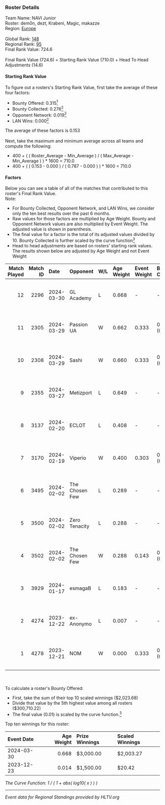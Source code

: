 ### Roster Details<br />
Team Name: NAVI Junior<br />
Roster: dem0n, dezt, Krabeni, Magic, makazze<br />
Region: [Europe]( ../standings_europe.md)<br />
<br />
Global Rank: [148](../standings_global.md)<br />
Regional Rank: [95]( ../standings_europe.md)<br />
Final Rank Value:  724.6<br />
<br />
Final Rank Value (724.6) = Starting Rank Value (710.0) + Head To Head Adjustments (14.6)<br />

#### Starting Rank Value<br />
To figure out a rosters's Starting Rank Value, first take the average of these four factors:<br />
- Bounty Offered: 0.315[<sup>1</sup>](#table2)
- Bounty Collected: 0.276[<sup>2</sup>](#table1)
- Opponent Network: 0.019[<sup>2</sup>](#table1)
- LAN Wins: 0.000[<sup>2</sup>](#table1)

The average of these factors is 0.153<br />
<br />
Next, take the maximum and minimum average across all teams and compute the following:<br />
- 400 + ( ( Roster_Average - Min_Average ) / ( Max_Average - Min_Average ) ) * 1600 = 710.0
- 400 + ( ( 0.153 - 0.000 ) / ( 0.787 - 0.000 ) ) * 1600 = 710.0


#### Factors<br />
Below you can see a table of all of the matches that contributed to this roster's Final Rank Value.<br />
Note:<br />

- For Bounty Collected, Opponent Network, and LAN Wins, we consider only the ten best results over the past 6 months.
- Raw values for those factors are multiplied by Age Weight. Bounty and Opponent Network values are also multiplied by Event Weight. The adjusted value is shown in parenthesis.
- The final value for a factor is the total of its adjusted values divided by 10. Bounty Collected is further scaled by the curve function[<sup>3</sup>](#curveFunction)
- Head to head adjustments are based on rosters' starting rank values. The results shown below are adjusted by Age Weight and not Event Weight
<span id="table1"></span><br />


| Match Played | Match ID | Date       | Opponent       | W/L | Age Weight | Event Weight | Bounty Collected | Opponent Network | LAN Wins  | H2H Adj. | Roster                                   |
| -: | -: | :- | :- | :- | :- | :- | :- | :- | :- | -: | :- |
|           12 |     2296 | 2024-03-30 | GL Academy     | L   | 0.668      | -            | -                | -                | -         |    -8.84 | dem0n, dezt, Krabeni, Magic, makazze     |
|           11 |     2305 | 2024-03-29 | Passion UA     | W   | 0.662      | 0.333        | 0.086 (0.019)    | 0.803 (0.177)    | 0 (0.000) |    16.95 | dem0n, dezt, Krabeni, Magic, makazze     |
|           10 |     2308 | 2024-03-29 | Sashi          | W   | 0.660      | 0.333        | 0.021 (0.005)    | 0.045 (0.010)    | 0 (0.000) |    10.66 | dem0n, dezt, Krabeni, Magic, makazze     |
|            9 |     2355 | 2024-03-27 | Metizport      | L   | 0.649      | -            | -                | -                | -         |    -2.94 | dem0n, dezt, Krabeni, Magic, makazze     |
|            8 |     3137 | 2024-02-20 | ECLOT          | L   | 0.408      | -            | -                | -                | -         |    -0.73 | alkarenn, dem0n, Krabeni, Magic, makazze |
|            7 |     3170 | 2024-02-19 | Viperio        | W   | 0.400      | 0.303        | 0.000 (0.000)    | 0.016 (0.002)    | 0 (0.000) |     3.32 | alkarenn, dem0n, Krabeni, Magic, makazze |
|            6 |     3495 | 2024-02-02 | The Chosen Few | L   | 0.289      | -            | -                | -                | -         |    -4.70 | dem0n, fnl, Krabeni, Magic, makazze      |
|            5 |     3500 | 2024-02-02 | Zero Tenacity  | L   | 0.288      | -            | -                | -                | -         |    -0.90 | dem0n, fnl, Krabeni, Magic, makazze      |
|            4 |     3502 | 2024-02-02 | The Chosen Few | W   | 0.288      | 0.143        | 0.002 (0.000)    | 0.137 (0.006)    | 0 (0.000) |     4.44 | dem0n, fnl, Krabeni, Magic, makazze      |
|            3 |     3929 | 2024-01-17 | esmagaB        | L   | 0.183      | -            | -                | -                | -         |    -2.55 | dem0n, fnl, Krabeni, Magic, makazze      |
|            2 |     4274 | 2023-12-22 | ex-Anonymo     | L   | 0.007      | -            | -                | -                | -         |    -0.14 | dem0n, fnl, Krabeni, Magic, makazze      |
|            1 |     4278 | 2023-12-21 | NOM            | W   | 0.000      | 0.333        | 0.000 (0.000)    | 0.000 (0.000)    | 0 (0.000) |     0.00 | dem0n, fnl, Krabeni, Magic, makazze      |

<br />
<span id="table2"></span><br />
To calculate a roster's Bounty Offered:<br />

- First, take the sum of their top 10 scaled winnings ($2,023.68)
- Divide that value by the 5th highest value among all rosters ($300,710.22)
- The final value (0.01) is scaled by the curve function.[<sup>3</sup>](#curveFunction)

Top ten winnings for this roster:<br />

| Event Date | Age Weight | Prize Winnings | Scaled Winnings |
| :- | -: | :- | :- |
| 2024-03-30 |      0.668 | $3,000.00      | $2,003.27       |
| 2023-12-23 |      0.014 | $1,500.00      | $20.42          |


<span id="curveFunction"></span>_The Curve Function: 1 / ( 1 + abs( log10( x ) ) )_<br />

---
_Event data for Regional Standings provided by HLTV.org_<br />
